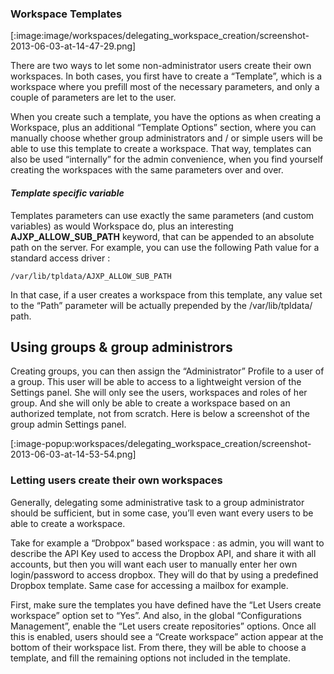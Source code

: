 ### Workspace Templates
[:image:image/workspaces/delegating_workspace_creation/screenshot-2013-06-03-at-14-47-29.png]

There are two ways to let some non-administrator users create their own workspaces. In both cases, you first have to create a “Template”, which is a workspace where you prefill most of the necessary parameters, and only a couple of parameters are let to the user.

When you create such a template, you have the options as when creating a Workspace, plus an additional “Template Options” section, where you can manually choose whether group administrators and / or simple users will be able to use this template to create a workspace. That way, templates can also be used “internally” for the admin convenience, when you find yourself creating the workspaces with the same parameters over and over.

#### _Template specific variable_

Templates parameters can use exactly the same parameters (and custom variables) as would Workspace do, plus an interesting **AJXP_ALLOW_SUB_PATH** keyword, that can be appended to an absolute path on the server. For example, you can use the following Path value for a standard access driver :

	/var/lib/tpldata/AJXP_ALLOW_SUB_PATH

In that case, if a user creates a workspace from this template, any value set to the “Path” parameter will be actually prepended by the /var/lib/tpldata/ path.

## Using groups & group administrors

Creating groups, you can then assign the “Administrator” Profile to a user of a group. This user will be able to access to a lightweight version of the Settings panel. She will only see the users, workspaces and roles of her group. And she will only be able to create a workspace based on an authorized template, not from scratch. Here is below a screenshot of the group admin Settings panel.

[:image-popup:workspaces/delegating_workspace_creation/screenshot-2013-06-03-at-14-53-54.png]

 

### Letting users create their own workspaces
Generally, delegating some administrative task to a group administrator should be sufficient, but in some case, you’ll even want every users to be able to create a workspace.

Take for example a “Drobpox” based workspace : as admin, you will want to describe the API Key used to access the Dropbox API, and share it with all accounts, but then you will want each user to manually enter her own login/password to access dropbox. They will do that by using a predefined Dropbox template. Same case for accessing a mailbox for example.

First, make sure the templates you have defined have the “Let Users create workspace” option set to “Yes”. And also, in the global “Configurations Management”, enable the “Let users create repositories” options. Once all this is enabled, users should see a “Create workspace” action appear at the bottom of their workspace list. From there, they will be able to choose a template, and fill the remaining options not included in the template.
